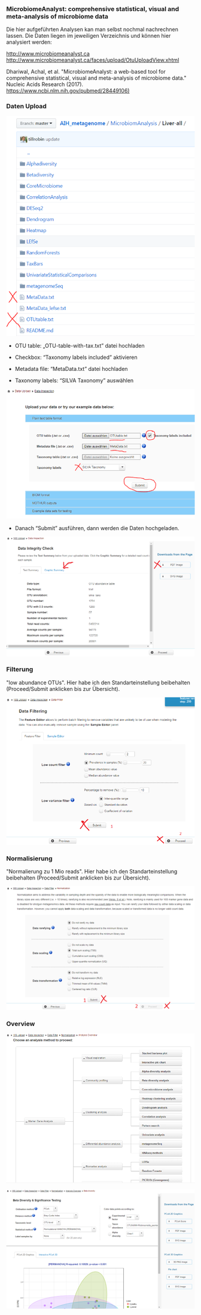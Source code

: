 ### MicrobiomeAnalyst: comprehensive statistical, visual and meta-analysis of microbiome data

Die hier aufgeführten Analysen kan man selbst nochmal nachrechnen lassen. Die Daten liegen im jeweiligen Verzeichnis und können hier analysiert werden:

http://www.microbiomeanalyst.ca <http://www.microbiomeanalyst.ca/faces/upload/OtuUploadView.xhtml>

Dhariwal, Achal, et al. "MicrobiomeAnalyst: a web-based tool for comprehensive statistical, visual and meta-analysis of microbiome data." Nucleic Acids Research (2017).
<https://www.ncbi.nlm.nih.gov/pubmed/28449106)>
 
### Daten Upload

 ![alt text](/MicrobiomAnalysis/00.png)

 - OTU table: „OTU-table-with-tax.txt” datei hochladen

 - Checkbox: “Taxonomy labels included” aktivieren

 - Metadata file: “MetaData.txt” datei hochladen

 - Taxonomy labels: “SILVA Taxonomy” auswählen
 
 ![alt text](/MicrobiomAnalysis/01.png)

 - Danach “Submit” ausführen, dann werden die Daten hochgeladen.

 ![alt text](/MicrobiomAnalysis/02.png)

### Filterung

"low abundance OTUs". Hier habe ich den Standarteinstellung beibehalten (Proceed/Submit anklicken bis zur Übersicht).

 ![alt text](/MicrobiomAnalysis/03.png)

### Normalisierung

"Normalierung zu 1 Mio reads". Hier habe ich den Standarteinstellung beibehalten (Proceed/Submit anklicken bis zur Übersicht).

 ![alt text](/MicrobiomAnalysis/04.png)

### Overview

 ![alt text](/MicrobiomAnalysis/05.png)

 ![alt text](/MicrobiomAnalysis/06.png)
